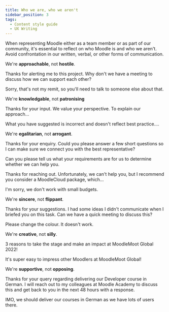 ```yaml
---
title: Who we are, who we aren't
sidebar_position: 3
tags:
  - Content style guide
  - UX Writing
---
```


When representing Moodle either as a team member or as part of our community, it's essential to reflect on who Moodle is and who we aren't. Avoid confrontation in our written, verbal, or other forms of communication.

We're **approachable**, not **hostile**.
<ValidExample title="Do">

Thanks for alerting me to this project. Why don't we have a meeting to discuss how we can support each other?

</ValidExample>

<InvalidExample title="Don't">

Sorry, that's not my remit, so you'll need to talk to someone else about that.

</InvalidExample>

We're **knowledgable**, not **patronising**

<ValidExample title="Do">

Thanks for your input. We value your perspective. To explain our approach…

</ValidExample>

<InvalidExample title="Don't">

What you have suggested is incorrect and doesn't reflect best practice….

</InvalidExample>

We're **egalitarian**, not **arrogant**.

<ValidExample title="Do">

Thanks for your enquiry. Could you please answer a few short questions so I can make sure we connect you with the best representative?

</ValidExample>

<InvalidExample title="Don't">

Can you please tell us what your requirements are for us to determine whether we can help you.

</InvalidExample>

<ValidExample title="Do">

Thanks for reaching out. Unfortunately, we can't help you, but I recommend you consider a MoodleCloud package, which…

</ValidExample>

<InvalidExample title="Don't">

I'm sorry, we don't work with small budgets.

</InvalidExample>

We're **sincere**, not **flippant**.

<ValidExample title="Do">

Thanks for your suggestions. I had some ideas I didn't communicate when I briefed you on this task. Can we have a quick meeting to discuss this?

</ValidExample>

<InvalidExample title="Don't">

Please change the colour. It doesn't work.

</InvalidExample>

We're **creative**, not **silly**.

<ValidExample title="Do">

3 reasons to take the stage and make an impact at MoodleMoot Global 2022!

</ValidExample>

<InvalidExample title="Don't">

It's super easy to impress other Moodlers at MoodleMoot Global!

</InvalidExample>

We're **supportive**, not **opposing**.

<ValidExample title="Do">

Thanks for your query regarding delivering our Developer course in German. I will reach out to my colleagues at Moodle Academy to discuss this and get back to you in the next 48 hours with a response.

</ValidExample>

<InvalidExample title="Don't">

IMO, we should deliver our courses in German as we have lots of users there.

</InvalidExample>
